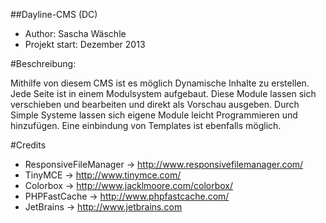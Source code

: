 ##Dayline-CMS (DC)

* Author: Sascha Wäschle
* Projekt start: Dezember 2013

#Beschreibung:

Mithilfe von diesem CMS ist es möglich Dynamische Inhalte zu erstellen. Jede Seite ist in einem Modulsystem aufgebaut.
Diese Module lassen sich verschieben und bearbeiten und direkt als Vorschau ausgeben. Durch Simple Systeme lassen sich
 eigene Module leicht Programmieren und hinzufügen. Eine einbindung von Templates ist ebenfalls möglich.

#Credits
* ResponsiveFileManager -> http://www.responsivefilemanager.com/
* TinyMCE -> http://www.tinymce.com/
* Colorbox -> http://www.jacklmoore.com/colorbox/
* PHPFastCache -> http://www.phpfastcache.com/
* JetBrains -> http://www.jetbrains.com